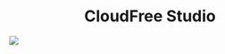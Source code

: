 <h1 align="center">
  CloudFree Studio
</h1><img src="https://cdn.cloudfree.host/cloudfree-bg.jpg">

